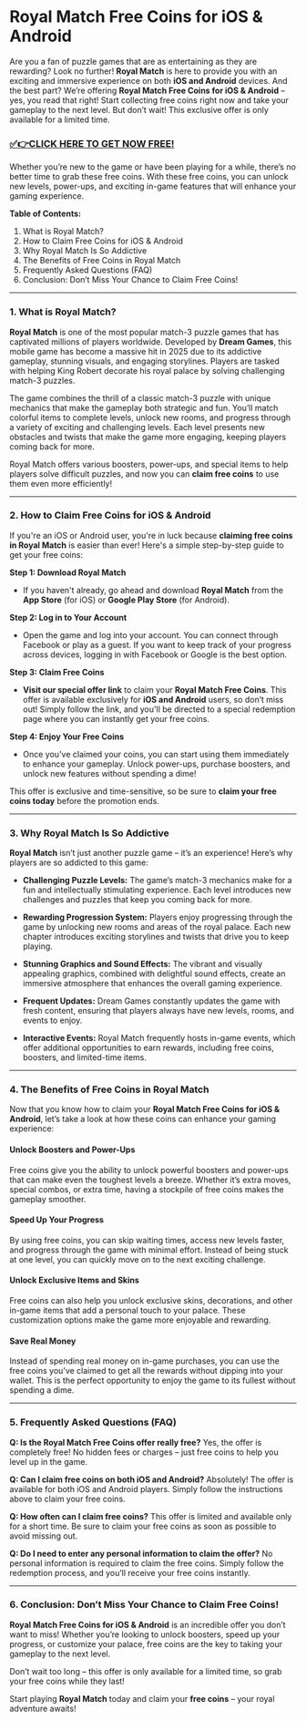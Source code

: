 # Royal Match Free Coins for iOS & Android

Are you a fan of puzzle games that are as entertaining as they are rewarding? Look no further! **Royal Match** is here to provide you with an exciting and immersive experience on both **iOS and Android** devices. And the best part? We’re offering **Royal Match Free Coins for iOS & Android** – yes, you read that right! Start collecting free coins right now and take your gameplay to the next level. But don’t wait! This exclusive offer is only available for a limited time.

### [✅👉CLICK HERE TO GET NOW FREE!](https://freeforyou.xyz/royal/match/coins/)

Whether you’re new to the game or have been playing for a while, there’s no better time to grab these free coins. With these free coins, you can unlock new levels, power-ups, and exciting in-game features that will enhance your gaming experience.

**Table of Contents:**

1. What is Royal Match?
2. How to Claim Free Coins for iOS & Android
3. Why Royal Match Is So Addictive
4. The Benefits of Free Coins in Royal Match
5. Frequently Asked Questions (FAQ)
6. Conclusion: Don’t Miss Your Chance to Claim Free Coins!

---

### 1. What is Royal Match?

**Royal Match** is one of the most popular match-3 puzzle games that has captivated millions of players worldwide. Developed by **Dream Games**, this mobile game has become a massive hit in 2025 due to its addictive gameplay, stunning visuals, and engaging storylines. Players are tasked with helping King Robert decorate his royal palace by solving challenging match-3 puzzles.

The game combines the thrill of a classic match-3 puzzle with unique mechanics that make the gameplay both strategic and fun. You’ll match colorful items to complete levels, unlock new rooms, and progress through a variety of exciting and challenging levels. Each level presents new obstacles and twists that make the game more engaging, keeping players coming back for more.

Royal Match offers various boosters, power-ups, and special items to help players solve difficult puzzles, and now you can **claim free coins** to use them even more efficiently!

---

### 2. How to Claim Free Coins for iOS & Android

If you're an iOS or Android user, you're in luck because **claiming free coins in Royal Match** is easier than ever! Here's a simple step-by-step guide to get your free coins:

**Step 1: Download Royal Match**
- If you haven't already, go ahead and download **Royal Match** from the **App Store** (for iOS) or **Google Play Store** (for Android).
  
**Step 2: Log in to Your Account**
- Open the game and log into your account. You can connect through Facebook or play as a guest. If you want to keep track of your progress across devices, logging in with Facebook or Google is the best option.

**Step 3: Claim Free Coins**
- **Visit our special offer link** to claim your **Royal Match Free Coins**. This offer is available exclusively for **iOS and Android** users, so don’t miss out! Simply follow the link, and you'll be directed to a special redemption page where you can instantly get your free coins.

**Step 4: Enjoy Your Free Coins**
- Once you've claimed your coins, you can start using them immediately to enhance your gameplay. Unlock power-ups, purchase boosters, and unlock new features without spending a dime!

This offer is exclusive and time-sensitive, so be sure to **claim your free coins today** before the promotion ends.

---

### 3. Why Royal Match Is So Addictive

**Royal Match** isn’t just another puzzle game – it’s an experience! Here’s why players are so addicted to this game:

- **Challenging Puzzle Levels:** The game’s match-3 mechanics make for a fun and intellectually stimulating experience. Each level introduces new challenges and puzzles that keep you coming back for more.

- **Rewarding Progression System:** Players enjoy progressing through the game by unlocking new rooms and areas of the royal palace. Each new chapter introduces exciting storylines and twists that drive you to keep playing.

- **Stunning Graphics and Sound Effects:** The vibrant and visually appealing graphics, combined with delightful sound effects, create an immersive atmosphere that enhances the overall gaming experience.

- **Frequent Updates:** Dream Games constantly updates the game with fresh content, ensuring that players always have new levels, rooms, and events to enjoy.

- **Interactive Events:** Royal Match frequently hosts in-game events, which offer additional opportunities to earn rewards, including free coins, boosters, and limited-time items.

---

### 4. The Benefits of Free Coins in Royal Match

Now that you know how to claim your **Royal Match Free Coins for iOS & Android**, let’s take a look at how these coins can enhance your gaming experience:

#### Unlock Boosters and Power-Ups
Free coins give you the ability to unlock powerful boosters and power-ups that can make even the toughest levels a breeze. Whether it’s extra moves, special combos, or extra time, having a stockpile of free coins makes the gameplay smoother.

#### Speed Up Your Progress
By using free coins, you can skip waiting times, access new levels faster, and progress through the game with minimal effort. Instead of being stuck at one level, you can quickly move on to the next exciting challenge.

#### Unlock Exclusive Items and Skins
Free coins can also help you unlock exclusive skins, decorations, and other in-game items that add a personal touch to your palace. These customization options make the game more enjoyable and rewarding.

#### Save Real Money
Instead of spending real money on in-game purchases, you can use the free coins you’ve claimed to get all the rewards without dipping into your wallet. This is the perfect opportunity to enjoy the game to its fullest without spending a dime.

---

### 5. Frequently Asked Questions (FAQ)

**Q: Is the Royal Match Free Coins offer really free?**
Yes, the offer is completely free! No hidden fees or charges – just free coins to help you level up in the game.

**Q: Can I claim free coins on both iOS and Android?**
Absolutely! The offer is available for both iOS and Android players. Simply follow the instructions above to claim your free coins.

**Q: How often can I claim free coins?**
This offer is limited and available only for a short time. Be sure to claim your free coins as soon as possible to avoid missing out.

**Q: Do I need to enter any personal information to claim the offer?**
No personal information is required to claim the free coins. Simply follow the redemption process, and you’ll receive your free coins instantly.

---

### 6. Conclusion: Don’t Miss Your Chance to Claim Free Coins!

**Royal Match Free Coins for iOS & Android** is an incredible offer you don’t want to miss! Whether you’re looking to unlock boosters, speed up your progress, or customize your palace, free coins are the key to taking your gameplay to the next level. 

Don’t wait too long – this offer is only available for a limited time, so grab your free coins while they last! 

Start playing **Royal Match** today and claim your **free coins** – your royal adventure awaits!

